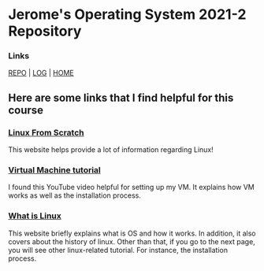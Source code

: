 # Jerome's Operating System 2021-2 Repository
### Links
[REPO](https://github.com/jeromeez/os212) | [LOG](TXT/mylog.txt) | [HOME](index.md)

## Here are some links that I find helpful for this course

### [Linux From Scratch](https://www.linuxfromscratch.org/lfs/view/stable/)
This website helps provide a lot of information regarding Linux! 

### [Virtual Machine tutorial](https://www.youtube.com/watch?v=wX75Z-4MEoM)
I found this YouTube video helpful for setting up my VM. It explains how VM works as well as the installation process.

### [What is Linux](https://www.guru99.com/introduction-linux.html)
This website briefly explains what is OS and how it works. In addition, it also covers about the history of linux. Other than that, if you go to the next page, you will see other linux-related tutorial. For instance, the installation process. 
